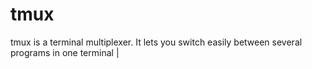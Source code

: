 # tmux
tmux is a terminal multiplexer. It lets you switch easily between several programs in one terminal |
